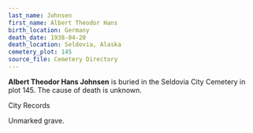 ```yaml
---
last_name: Johnsen
first_name: Albert Theodor Hans
birth_location: Germany
death_date: 1938-04-20
death_location: Seldovia, Alaska
cemetery_plot: 145
source_file: Cemetery Directory
---
```

**Albert Theodor Hans   Johnsen** is buried in the Seldovia City Cemetery in plot 145.  The cause of death is unknown.

City Records

Unmarked grave.
